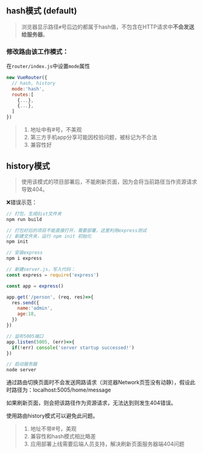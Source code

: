 ## hash模式 (default)
>浏览器显示路径`#`号后边的都属于hash值，不包含在HTTP请求中**不会发送给服务器**。

### 修改路由该工作模式：
在`router/index.js`中设置`mode`属性
```js
new VueRouter({
  // hash, history
  mode:'hash',
  routes:[
    {...},
    {...},
  ]
})
```
>1. 地址中有#号，不美观
>2. 第三方手机app分享可能因校验问题，被标记为不合法
>3. 兼容性好

## history模式
>使用该模式的项目部署后，不能刷新页面，因为会将当前路径当作资源请求导致404。

❌错误示范：
```js
// 打包，生成dist文件夹
npm run build

// 打包好后的项目不能直接打开，需要部署，这里利用express测试
// 新建文件夹，运行 npm init 初始化
npm init

// 安装express
npm i express

// 新建server.js，写入代码：
const express = require('express')

const app = express()

app.get('/person', (req, res)=>{
  res.send({
    name:'admin',
    age:18,
  })
})

// 监听5005端口
app.listen(5005, (err)=>{
  if(!err) console('server startup successed!')
})

// 启动服务器
node server
```
通过路由切换页面时不会发送网路请求（浏览器Network页签没有动静），假设此时路径为：localhost:5005/home/message

如果刷新页面，则会把该路径作为资源请求，无法达到则发生404错误。

使用路由history模式可以避免此问题。

>1. 地址不带#号，美观
>2. 兼容性和hash模式相比略差
>3. 应用部署上线需要后端人员支持，解决刷新页面服务器端404问题
